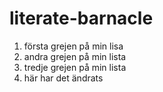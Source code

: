 # literate-barnacle
1. första grejen på min lisa 
2. andra grejen på min lista
3. tredje grejen på min lista 
5. här har det ändrats